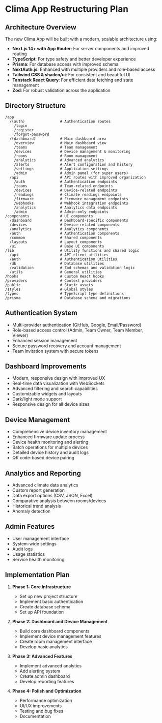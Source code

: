 # Clima App Restructuring Plan

## Architecture Overview

The new Clima App will be built with a modern, scalable architecture using:

- **Next.js 14+ with App Router**: For server components and improved routing
- **TypeScript**: For type safety and better developer experience
- **Prisma**: For database access with improved schema
- **NextAuth.js**: Enhanced with multiple providers and role-based access
- **Tailwind CSS & shadcn/ui**: For consistent and beautiful UI
- **Tanstack React Query**: For efficient data fetching and state management
- **Zod**: For robust validation across the application

## Directory Structure

```
/app
  /(auth)                # Authentication routes
    /login
    /register
    /forgot-password
  /(dashboard)           # Main dashboard area
    /overview            # Main dashboard view
    /teams               # Team management
    /devices             # Device management & monitoring
    /rooms               # Room management
    /analytics           # Advanced analytics
    /alerts              # Alert configuration and history
    /settings            # Application settings
    /admin               # Admin panel (for super users)
  /api                   # API routes with improved organization
    /auth                # Authentication endpoints
    /teams               # Team-related endpoints
    /devices             # Device-related endpoints
    /readings            # Climate readings endpoints
    /firmware            # Firmware management endpoints
    /webhooks            # Webhook integration endpoints
    /analytics           # Analytics data endpoints
    /admin               # Admin-only endpoints
/components              # UI components
  /dashboard             # Dashboard-specific components
  /devices               # Device-related components
  /analytics             # Analytics components
  /auth                  # Authentication components
  /common                # Shared components
  /layouts               # Layout components
  /ui                    # Base UI components
/lib                     # Utility functions and shared logic
  /api                   # API client utilities
  /auth                  # Authentication utilities
  /db                    # Database utilities
  /validation            # Zod schemas and validation logic
  /utils                 # General utilities
/hooks                   # Custom React hooks
/providers               # Context providers
/public                  # Static assets
/styles                  # Global styles
/types                   # TypeScript type definitions
/prisma                  # Database schema and migrations
```

## Authentication System

- Multi-provider authentication (GitHub, Google, Email/Password)
- Role-based access control (Admin, Team Owner, Team Member, Viewer)
- Enhanced session management
- Secure password recovery and account management
- Team invitation system with secure tokens

## Dashboard Improvements

- Modern, responsive design with improved UX
- Real-time data visualization with WebSockets
- Advanced filtering and search capabilities
- Customizable widgets and layouts
- Dark/light mode support
- Responsive design for all device sizes

## Device Management

- Comprehensive device inventory management
- Enhanced firmware update process
- Device health monitoring and alerting
- Batch operations for multiple devices
- Detailed device history and audit logs
- QR code-based device pairing

## Analytics and Reporting

- Advanced climate data analytics
- Custom report generation
- Data export options (CSV, JSON, Excel)
- Comparative analysis between rooms/devices
- Historical trend analysis
- Anomaly detection

## Admin Features

- User management interface
- System-wide settings
- Audit logs
- Usage statistics
- Service health monitoring

## Implementation Plan

1. **Phase 1: Core Infrastructure**

   - Set up new project structure
   - Implement basic authentication
   - Create database schema
   - Set up API foundation

2. **Phase 2: Dashboard and Device Management**

   - Build core dashboard components
   - Implement device management features
   - Create room management interface
   - Develop basic analytics

3. **Phase 3: Advanced Features**

   - Implement advanced analytics
   - Add alerting system
   - Create admin dashboard
   - Develop reporting features

4. **Phase 4: Polish and Optimization**
   - Performance optimization
   - UI/UX improvements
   - Testing and bug fixes
   - Documentation
